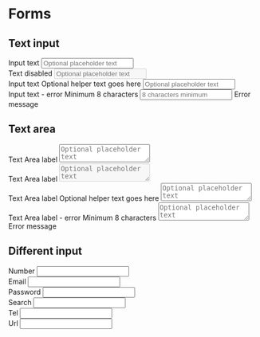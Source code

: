 # Forms

<div class="forms">

## Text input

<div class="row forms">

<div class="col-12 col-lg-6">
    <label for="text-1">Input text</label>
    <input type="text" id="text-1" placeholder="Optional placeholder text">
</div>

<div class="col-12 col-lg-6">
    <label for="text-2">Text disabled</label>
    <input type="text" id="text-2" placeholder="Optional placeholder text" disabled>
</div>

<div class="col-12 col-lg-6">
    <label for="text-3">Input text</label>
    <span>Optional helper text goes here</span>
    <input type="text" id="text-3" placeholder="Optional placeholder text">
</div>

<div class="col-12 col-lg-6">
    <label for="text-4">Input text - error</label>
    <span>Minimum 8 characters</span>
    <input type="text" id="text-4" placeholder="8 characters minimum" minlength="8">
    <span class="error">Error message</span>
</div>

</div>

## Text area

<div class="row">

<div class="col-12 col-lg-6">
    <label for="textarea-1">Text Area label</label>
    <textarea id="textarea-1" placeholder="Optional placeholder text"></textarea>
</div>

<div class="col-12 col-lg-6">
    <label for="textarea-2">Text Area label</label>
    <textarea id="textarea-2" placeholder="Optional placeholder text" disabled></textarea>
</div>

<div class="col-12 col-lg-6">
    <label for="textarea-3">Text Area label</label>
    <span>Optional helper text goes here</span>
    <textarea id="textarea-3" placeholder="Optional placeholder text"></textarea>
</div>

<div class="col-12 col-lg-6">
    <label for="textarea-4">Text Area label - error</label>
    <span>Minimum 8 characters</span>
    <textarea id="textarea-4" placeholder="Optional placeholder text" minlength="8"></textarea>
    <span class="error">Error message</span>
</div>

</div>

## Different input

<div class="row">

<div class="col-12 col-lg-6">
    <label for="number">Number</label>
    <input type="number" id="number" size="">
</div>

<div class="col-12 col-lg-6">
    <label for="email">Email</label>
    <input type="email" id="email" size="">
</div>

<div class="col-12 col-lg-6">
    <label for="password">Password</label>
    <input type="password" id="password" size="">
</div>

<div class="col-12 col-lg-6">
    <label for="search">Search</label>
    <input type="search" id="search" size="">
</div>

<div class="col-12 col-lg-6">
    <label for="tel">Tel</label>
    <input type="tel" id="tel" size="">
</div>

<div class="col-12 col-lg-6">
    <label for="url">Url</label>
    <input type="url" id="url" size="">
</div>

</div>

</div>